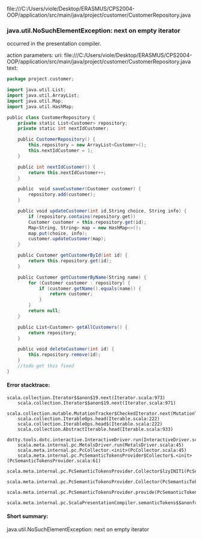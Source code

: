 file:///C:/Users/viole/Desktop/ERASMUS/CPS2004-OOP/application/src/main/java/project/customer/CustomerRepository.java
### java.util.NoSuchElementException: next on empty iterator

occurred in the presentation compiler.

action parameters:
uri: file:///C:/Users/viole/Desktop/ERASMUS/CPS2004-OOP/application/src/main/java/project/customer/CustomerRepository.java
text:
```scala
package project.customer;

import java.util.List;
import java.util.ArrayList;
import java.util.Map;
import java.util.HashMap;

public class CustomerRepository {
    private static List<Customer> repository;
    private static int nextIdCustomer;

    public CustomerRepository() {
        this.repository = new ArrayList<Customer>();
        this.nextIdCustomer = 1;
    }

    public int nextIdCustomer() {
        return this.nextIdCustomer++;
    }

    public  void saveCustomer(Customer customer) {
        repository.add(customer);
    }

    public void updateCustomer(int id,String choice, String info) {
        if (repository.contains(repository.get))
        Customer customer = this.repository.get(id);
        Map<String, String> map = new HashMap<>();
        map.put(choice, info);
        customer.updateCustomer(map);
    }

    public Customer getCustomerById(int id) {
        return this.repository.get(id);
    }

    public Customer getCustomerByName(String name) {
        for (Customer customer : repository) {
            if (customer.getName().equals(name)) {
                return customer;
            }
        }
        return null;
    }

    public List<Customer> getAllCustomers() {
        return repository;
    }

    public void deleteCustomer(int id) {
        this.repository.remove(id);
    }
    //todo get this fixed
}

```



#### Error stacktrace:

```
scala.collection.Iterator$$anon$19.next(Iterator.scala:973)
	scala.collection.Iterator$$anon$19.next(Iterator.scala:971)
	scala.collection.mutable.MutationTracker$CheckedIterator.next(MutationTracker.scala:76)
	scala.collection.IterableOps.head(Iterable.scala:222)
	scala.collection.IterableOps.head$(Iterable.scala:222)
	scala.collection.AbstractIterable.head(Iterable.scala:933)
	dotty.tools.dotc.interactive.InteractiveDriver.run(InteractiveDriver.scala:168)
	scala.meta.internal.pc.MetalsDriver.run(MetalsDriver.scala:45)
	scala.meta.internal.pc.PcCollector.<init>(PcCollector.scala:45)
	scala.meta.internal.pc.PcSemanticTokensProvider$Collector$.<init>(PcSemanticTokensProvider.scala:61)
	scala.meta.internal.pc.PcSemanticTokensProvider.Collector$lzyINIT1(PcSemanticTokensProvider.scala:61)
	scala.meta.internal.pc.PcSemanticTokensProvider.Collector(PcSemanticTokensProvider.scala:61)
	scala.meta.internal.pc.PcSemanticTokensProvider.provide(PcSemanticTokensProvider.scala:90)
	scala.meta.internal.pc.ScalaPresentationCompiler.semanticTokens$$anonfun$1(ScalaPresentationCompiler.scala:99)
```
#### Short summary: 

java.util.NoSuchElementException: next on empty iterator